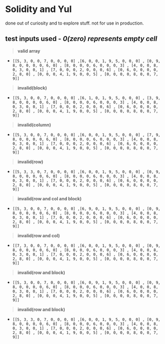 # Solidity and Yul
done out of curiosity and to explore stuff. not for use in production.

## test inputs used - _0(zero) represents empty cell_
> **valid array** 
  -  `[[5, 3, 0, 0, 7, 0, 0, 0, 0] ,[6, 0, 0, 1, 9, 5, 0, 0, 0] , [0, 9, 8, 0, 0, 0, 0, 6, 0] , [8, 0, 0, 0, 6, 0, 0, 0, 3] , [4, 0, 0, 8, 0, 3, 0, 0, 1] , [7, 0, 0, 0, 2, 0, 0, 0, 6] , [0, 6, 0, 0, 0, 0, 2, 8, 0] , [0, 0, 0, 4, 1, 9, 0, 0, 5] , [0, 0, 0, 0, 8, 0, 0, 7, 9]]`

> **invalid(block)**
  - `[[5, 3, 0, 0, 7, 0, 0, 0, 0] ,[6, 1, 0, 1, 9, 5, 0, 0, 0] , [3, 9, 8, 0, 0, 0, 0, 6, 0] , [8, 0, 0, 0, 6, 0, 0, 0, 3] , [4, 0, 0, 8, 0, 3, 0, 0, 1] , [7, 0, 0, 0, 2, 0, 0, 0, 6] , [0, 6, 0, 0, 0, 0, 2, 8, 0] , [0, 0, 0, 4, 1, 9, 0, 0, 5] , [0, 0, 0, 0, 8, 0, 0, 7, 9]]`

> **invalid(column)**
  - `[[5, 3, 0, 0, 7, 0, 0, 0, 0] ,[6, 0, 0, 1, 9, 5, 0, 0, 0] , [7, 9, 8, 0, 0, 0, 0, 6, 0] , [8, 0, 0, 0, 6, 0, 0, 0, 3] , [4, 0, 0, 8, 0, 3, 0, 0, 1] , [7, 0, 0, 0, 2, 0, 0, 0, 6] , [0, 6, 0, 0, 0, 0, 2, 8, 0] , [0, 0, 0, 4, 1, 9, 0, 0, 5] , [0, 0, 0, 0, 8, 0, 0, 7, 9]]`

> **invalid(row)**
  - `[[5, 3, 3, 0, 7, 0, 0, 0, 0] ,[6, 0, 0, 1, 9, 5, 0, 0, 0] , [0, 9, 8, 0, 0, 0, 0, 6, 0] , [8, 0, 0, 0, 6, 0, 0, 0, 3] , [4, 0, 0, 8, 0, 3, 0, 0, 1] , [7, 0, 0, 0, 2, 0, 0, 0, 6] , [0, 6, 0, 0, 0, 0, 2, 8, 0] , [0, 0, 0, 4, 1, 9, 0, 0, 5] , [0, 0, 0, 0, 8, 0, 0, 7, 9]]`

> **invalid(row and col and block)**
  - `[[5, 3, 0, 0, 7, 0, 0, 0, 0] ,[6, 9, 0, 1, 9, 5, 0, 0, 0] , [0, 9, 8, 0, 0, 0, 0, 6, 0] , [8, 0, 0, 0, 6, 0, 0, 0, 3] , [4, 0, 0, 8, 0, 3, 0, 0, 1] , [7, 0, 0, 0, 2, 0, 0, 0, 6] , [0, 6, 0, 0, 0, 0, 2, 8, 0] , [0, 0, 0, 4, 1, 9, 0, 0, 5] , [0, 0, 0, 0, 8, 0, 0, 7, 9]]`

> **invalid(row and col)**
  - `[[7, 3, 0, 0, 7, 0, 0, 0, 0] ,[6, 0, 0, 1, 9, 5, 0, 0, 0] , [0, 9, 8, 0, 0, 0, 0, 6, 0] , [8, 0, 0, 0, 6, 0, 0, 0, 3] , [4, 0, 0, 8, 0, 3, 0, 0, 1] , [7, 0, 0, 0, 2, 0, 0, 0, 6] , [0, 6, 0, 0, 0, 0, 2, 8, 0] , [0, 0, 0, 4, 1, 9, 0, 0, 5] , [0, 0, 0, 0, 8, 0, 0, 7, 9]]`

> **invalid(row and block)**
  - `[[5, 3, 0, 0, 7, 0, 0, 0, 0] ,[6, 0, 9, 1, 9, 5, 0, 0, 0] , [0, 9, 8, 0, 0, 0, 0, 6, 0] , [8, 0, 0, 0, 6, 0, 0, 0, 3] , [4, 0, 0, 8, 0, 3, 0, 0, 1] , [7, 0, 0, 0, 2, 0, 0, 0, 6] , [0, 6, 0, 0, 0, 0, 2, 8, 0] , [0, 0, 0, 4, 1, 9, 0, 0, 5] , [0, 0, 0, 0, 8, 0, 0, 7, 9]]`
 
> **invalid(row and block)**
  - `[[5, 3, 3, 0, 7, 0, 0, 0, 0] ,[6, 0, 0, 1, 9, 5, 0, 0, 0] , [0, 9, 8, 0, 0, 0, 0, 6, 0] , [8, 0, 0, 0, 6, 0, 0, 0, 3] , [4, 0, 0, 8, 0, 3, 0, 0, 1] , [7, 0, 0, 0, 2, 0, 0, 0, 6] , [0, 6, 0, 0, 0, 0, 2, 8, 0] , [0, 0, 0, 4, 1, 9, 0, 0, 5] , [0, 0, 0, 0, 8, 0, 0, 7, 9]]`

